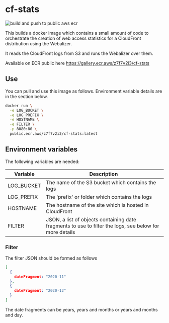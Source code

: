 # cf-stats

![build and push to public aws ecr](https://github.com/richardjkendall/cf-stats/workflows/build%20and%20push%20to%20public%20aws%20ecr/badge.svg)

This builds a docker image which contains a small amount of code to orchestrate the creation of web access statistics for a CloudFront distribution using the Webalizer.

It reads the CloudFront logs from S3 and runs the Webalizer over them.

Available on ECR public here https://gallery.ecr.aws/z7f7v2i3/cf-stats

## Use

You can pull and use this image as follows.  Environment variable details are in the section below.

```bash
docker run \
  -e LOG_BUCKET \
  -e LOG_PREFIX \
  -e HOSTNAME \
  -e FILTER \
  -p 8080:80 \
  public.ecr.aws/z7f7v2i3/cf-stats:latest
```

## Environment variables

The following variables are needed:

| Variable | Description |
| ---      | ---         |
| LOG_BUCKET | The name of the S3 bucket which contains the logs |
| LOG_PREFIX | The 'prefix' or folder which contains the logs |
| HOSTNAME | The hostname of the site which is hosted in CloudFront |
| FILTER | JSON, a list of objects containing date fragments to use to filter the logs, see below for more details |

### Filter

The filter JSON should be formed as follows

```json
[
  {
    dateFragment: "2020-11"
  },
  {
    dateFragment: "2020-12"
  }
]
```

The date fragments can be years, years and months or years and months and day.